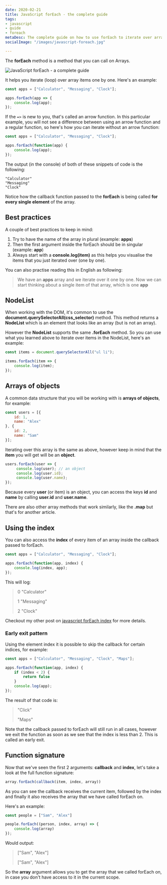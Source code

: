 ```yaml
---
date: 2020-02-21
title: JavaScript forEach - the complete guide
tags:
- javascript
- guide
- foreach
metaDesc: The complete guide on how to use forEach to iterate over arrays in JavaScript.
socialImage: "/images/javascript-foreach.jpg"

---
```

The **forEach** method is a method that you can call on Arrays.

![JavaScript forEach - a complete guide](/images/javascript-foreach.jpg "JavaScript forEach")

It helps you iterate (loop) over array items one by one. Here's an example:

```javascript
const apps = ["Calculator", "Messaging", "Clock"];

apps.forEach(app => {
    console.log(app);
});
```

If the `=>` is new to you, that's called an arrow function. In this particular example, you will not see a difference between using an arrow function and a regular function, so here's how you can iterate without an arrow function:

```javascript
const apps = ["Calculator", "Messaging", "Clock"];

apps.forEach(function(app) {
    console.log(app);
});
```

The output (in the console) of both of these snippets of code is the following:

    "Calculator"
    "Messaging"
    "Clock"

Notice how the callback function passed to the **forEach** is being called **for every single element** of the array.

## Best practices

A couple of best practices to keep in mind:

1. Try to have the name of the array in plural (example: **apps**)
2. Then the first argument inside the forEach should be in singular (example: **app**)
3. Always start with a **console.log(item)** as this helps you visualise the items that you just iterated over (one by one).

You can also practise reading this in English as following:

> We have an **apps** array and we iterate over it one by one. Now we can start thinking about a single item of that array, which is one **app**

## NodeList

When working with the DOM, it's common to use the **document.querySelectorAll(css_selector)** method. This method returns a **NodeList** which is an element that looks like an array (but is not an array).

However the **NodeList** supports the same **.forEach** method. So you can use what you learned above to iterate over items in the NodeList, here's an example:

```javascript
const items = document.querySelectorAll("ul li");

items.forEach(item => {
    console.log(item);
});
```

## Arrays of objects

A common data structure that you will be working with is **arrays of objects**, for example:

```javascript
const users = [{
    id: 1,
    name: "Alex"
}, {
    id: 2,
    name: "Sam"
}];
```

Iterating over this array is the same as above, however keep in mind that the **item** you will get will be an **object**.

```javascript
users.forEach(user => {
     console.log(user); // an object
     console.log(user.id);
     console.log(user.name);
});
```

Because every **user** (or item) is an object, you can access the keys **id** and **name** by calling **user.id** and **user.name**.

There are also other array methods that work similarly, like the **.map** but that's for another article.

## Using the index

You can also access the **index** of every item of an array inside the callback passed to forEach. 

```javascript
const apps = ["Calculator", "Messaging", "Clock"];

apps.forEach(function(app, index) {
    console.log(index, app);
});
```

This will log:

> 0 "Calculator" 
>
> 1 "Messaging"
>
> 2 "Clock"

Checkout my other post on [javascript forEach index](/posts/javascript-foreach-index/ "javascript foreach index") for more details.

### Early exit pattern

Using the element index it is possible to skip the callback for certain indices, for example:

```javascript
const apps = ["Calculator", "Messaging", "Clock", "Maps"];

apps.forEach(function(app, index) {
    if (index < 2) {
        return false
    }
    console.log(app);
});
```

The result of that code is:

> "Click"
>
> "Maps"

Note that the callback passed to forEach will still run in all cases, however we exit the function as soon as we see that the index is less than 2. This is called an early exit.

## Function signature

Now that we've seen the first 2 arguments: **callback** and **index**, let's take a look at the full function signature:

```javascript
array.forEach(callback(item, index, array))
```

As you can see the callback receives the current item, followed by the index and finally it also receives the array that we have called forEach on.

Here's an example:

```javascript
const people = ["Sam", "Alex"]

people.forEach((person, index, array) => {
	console.log(array)
});
```

Would output:

> \["Sam", "Alex"\]
>
> \["Sam", "Alex"\]

So the **array** argument allows you to get the array that we called forEach on, in case you don't have access to it in the current scope.